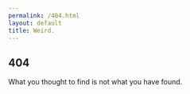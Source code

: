 ```yaml
---
permalink: /404.html
layout: default
title: Weird.
---
```


## 404

What you thought to find is not what you have found. 
